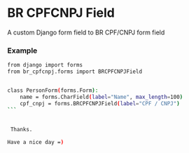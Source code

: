 # BR CPFCNPJ Field
 A custom Django form field to BR CPF/CNPJ form field


### Example
 
````sh
from django import forms
from br_cpfcnpj.forms import BRCPFCNPJField


class PersonForm(forms.Form):
    name = forms.CharField(label="Name", max_length=100)
    cpf_cnpj = forms.BRCPFCNPJField(label="CPF / CNPJ")
```
 
 
 Thanks.

Have a nice day =)
